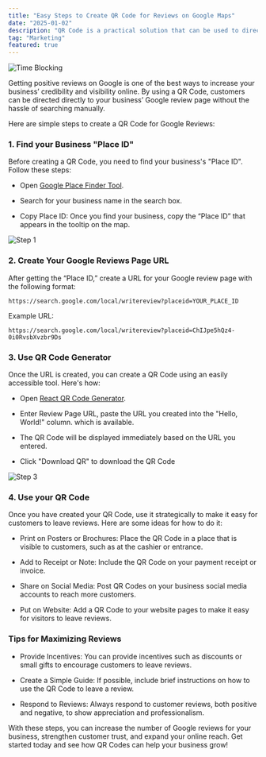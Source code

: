 ```yaml
---
title: "Easy Steps to Create QR Code for Reviews on Google Maps"
date: "2025-01-02"
description: "QR Code is a practical solution that can be used to directly direct users to your business's Google Maps review page. In this post, I will show you how to easily and quickly create a QR Code that you can use to increase the number of reviews on Google Maps."
tag: "Marketing"
featured: true
---
```


<img src="/images/blog/easy-steps-to-create-qr-code-for-reviews-on-google-maps.jpg" alt="Time Blocking" />

Getting positive reviews on Google is one of the best ways to increase your business’ credibility and visibility online. By using a QR Code, customers can be directed directly to your business’ Google review page without the hassle of searching manually.

Here are simple steps to create a QR Code for Google Reviews:

### 1. Find your Business "Place ID"

Before creating a QR Code, you need to find your business's "Place ID". Follow these steps:

- Open [Google Place Finder Tool](https://developers.google.com/maps/documentation/places/web-service/place-id#find-id).

- Search for your business name in the search box.

- Copy Place ID: Once you find your business, copy the “Place ID” that appears in the tooltip on the map.

<img src="/images/blog/easy-steps-to-create-qr-code-for-reviews-on-google-maps/step-1.jpg" alt="Step 1" />

### 2. Create Your Google Reviews Page URL

After getting the “Place ID,” create a URL for your Google review page with the following format:

```text
https://search.google.com/local/writereview?placeid=YOUR_PLACE_ID
```

Example URL:

```text
https://search.google.com/local/writereview?placeid=ChIJpe5hQz4-0i0RvsbXvzbr9Ds
```

### 3. Use QR Code Generator

Once the URL is created, you can create a QR Code using an easily accessible tool. Here's how:

- Open [React QR Code Generator](https://rosskhanas.github.io/react-qr-code/).

- Enter Review Page URL, paste the URL you created into the "Hello, World!" column. which is available.

- The QR Code will be displayed immediately based on the URL you entered.

- Click "Download QR" to download the QR Code

<img src="/images/blog/easy-steps-to-create-qr-code-for-reviews-on-google-maps/step-3.jpg" alt="Step 3" />

### 4. Use your QR Code

Once you have created your QR Code, use it strategically to make it easy for customers to leave reviews. Here are some ideas for how to do it:

- Print on Posters or Brochures: Place the QR Code in a place that is visible to customers, such as at the cashier or entrance.

- Add to Receipt or Note: Include the QR Code on your payment receipt or invoice.

- Share on Social Media: Post QR Codes on your business social media accounts to reach more customers.

- Put on Website: Add a QR Code to your website pages to make it easy for visitors to leave reviews.

### Tips for Maximizing Reviews

- Provide Incentives: You can provide incentives such as discounts or small gifts to encourage customers to leave reviews.

- Create a Simple Guide: If possible, include brief instructions on how to use the QR Code to leave a review.

- Respond to Reviews: Always respond to customer reviews, both positive and negative, to show appreciation and professionalism.

With these steps, you can increase the number of Google reviews for your business, strengthen customer trust, and expand your online reach. Get started today and see how QR Codes can help your business grow!
